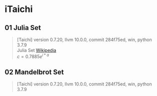 # iTaichi

## 01 Julia Set
> [Taichi] version 0.7.20, llvm 10.0.0, commit 284f75ed, win, python 3.7.9  
> Julia Set [Wikipedia](https://en.wikipedia.org/wiki/Julia_set)  
> $c=0.7885e^{i*a}$

## 02 Mandelbrot Set
> [Taichi] version 0.7.20, llvm 10.0.0, commit 284f75ed, win, python 3.7.9  
